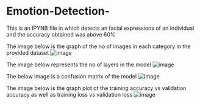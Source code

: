 # Emotion-Detection-
This is an IPYNB file in which detects an facial expressions of an individual and the accuracy obtained was above 60%

The image below is the graph of the no of images in each category in the provided dataset
![image](https://user-images.githubusercontent.com/53284449/181933515-b4d380a0-8336-46a3-9565-de277bfadec6.png)

The image below represents the no of layers in the model
![image](https://user-images.githubusercontent.com/53284449/181933525-1ada1f96-54ee-4ea1-ab47-05a74325a706.png)

The below image is a confusion matrix of the model 
![image](https://user-images.githubusercontent.com/53284449/181933533-a41698aa-b2e5-4f5e-a008-d4593d561f87.png)

The image below is the graph plot of the training accuracy vs validation accuracy as well as training loss vs validation loss
![image](https://user-images.githubusercontent.com/53284449/181933539-baa47e09-e31a-4313-808d-b7f09b695c4d.png)

